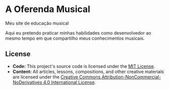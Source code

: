 # A Oferenda Musical
 Meu site de educação musical

Aqui eu pretendo praticar minhas habilidades como desenvolvedor ao mesmo tempo em que compartilho meus conhecimentos musicais.

## License

- **Code:** This project's source code is licensed under the [MIT License](LICENSE).
- **Content:** All articles, lessons, compositions, and other creative materials are licensed under the [Creative Commons Attribution-NonCommercial-NoDerivatives 4.0 International License](CONTENT_LICENSE.md).
